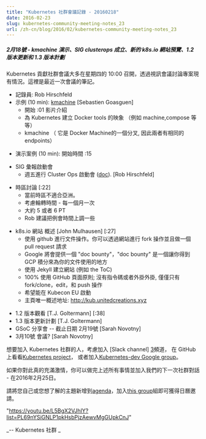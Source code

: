 ```yaml
---
title: "Kubernetes 社群會議記錄 - 20160218"
date: 2016-02-23
slug: kubernetes-community-meeting-notes_23
url: /zh-cn/blog/2016/02/kubernetes-community-meeting-notes_23
---
```


<!--
---
title: " Kubernetes Community Meeting Notes - 20160218 "
date: 2016-02-23
slug: kubernetes-community-meeting-notes_23
url: /zh-cn/blog/2016/02/kubernetes-community-meeting-notes_23
url: /zh-cn/blog/2016/02/kubernetes-community-meeting-notes_23
---
-->

<!--
#####  February 18th - kmachine demo, clusterops SIG formed, new k8s.io website preview, 1.2 update and planning 1.3
The Kubernetes contributing community meets most Thursdays at 10:00PT to discuss the project's status via videoconference. Here are the notes from the latest meeting.
-->
##### 2月18號 - kmachine 演示、SIG clusterops 成立、新的 k8s.io 網站預覽、1.2 版本更新和 1.3 版本計劃
Kubernetes 貢獻社群會議大多在星期四的 10:00 召開，透過視訊會議討論專案現有情況。這裡是最近一次會議的筆記。

<!--
* Note taker: Rob Hirschfeld
* Demo (10 min): [kmachine][1] [Sebastien Goasguen]
    * started :01 intro video
    * looking to create mirror of Docker tools for Kubernetes (similar to machine, compose, etc)
    * kmachine (forked from Docker Machine, so has the same endpoints)
-->
* 記錄員: Rob Hirschfeld
* 示例 (10 min): [kmachine][1] [Sebastien Goasguen]
    * 開始 :01 影片介紹
    * 為 Kubernetes 建立 Docker tools 的映象 （例如 machine,compose 等等）
    * kmachine （ 它是 Docker Machine的一個分叉, 因此兩者有相同的 endpoints）


<!--
* Use Case (10 min): started at :15
-->
* 演示案例 (10 min): 開始時間 :15

<!--
* SIG Report starter
    * Cluster Ops launch meeting Friday ([doc][2]). [Rob Hirschfeld]
-->
* SIG 彙報啟動會
    * 週五進行 Cluster Ops 啟動會 ([doc][2]). [Rob Hirschfeld]

<!--
* Time Zone Discussion [:22]
    * This timezone does not work for Asia.  
    * Considering rotation - once per month
    * Likely 5 or 6 PT
    * Rob suggested moving the regular meeting up a little
-->
* 時區討論 [:22]
    * 當前時區不適合亞洲。
    * 考慮輪轉時間 - 每一個月一次
    * 大約 5 或者 6 PT
    * Rob 建議把例會時間上調一些

<!--
* k8s.io website preview [John Mulhausen] [:27]
    * using github for docs.  you can fork and do a pull request against the site
    * will be its own kubernetes organization BUT not in the code repo
    * Google will offer a "doc bounty" where you can get GCP credits for working on docs
    * Uses Jekyll to generate the site (e.g. the ToC)
    * Principle will be to 100% GitHub Pages; no script trickery or plugins, just fork/clone, edit, and push
    * Hope to launch at Kubecon EU
    * Home Page Only Preview: http://kub.unitedcreations.xyz
-->
* k8s.io 網站 概述 [John Mulhausen] [:27]
    * 使用 github 進行文件操作。你可以透過網站進行 fork 操作並且做一個 pull request 請求
    * Google 將會提供一個 "doc bounty"，"doc bounty" 是一個讓你得到 GCP 積分來為你的文件使用的地方
    * 使用 Jekyll 建立網站 (例如 the ToC)
    * 100% 使用 GitHub 頁面原則; 沒有指令碼或者外掛外掛, 僅僅只有 fork/clone，edit，和 push 操作
    * 希望能在 Kubecon EU 啟動
    * 主頁唯一概述地址: http://kub.unitedcreations.xyz

<!--
* 1.2 Release Watch [T.J. Goltermann] [:38]
* 1.3 Planning update [T.J. Goltermann]
* GSoC participation -- deadline 2/19  [Sarah Novotny]
* March 10th meeting? [Sarah Novotny]
-->
* 1.2 版本觀看 [T.J. Goltermann] [:38]
* 1.3 版本更新計劃 [T.J. Goltermann]
* GSoC 分享會 -- 截止日期 2月19號  [Sarah Novotny]
* 3月10號 會議? [Sarah Novotny]

<!--
To get involved in the Kubernetes community consider joining our [Slack channel][3], taking a look at the [Kubernetes project][4] on GitHub, or join the [Kubernetes-dev Google group][5]. 
-->
想要加入 Kubernetes 社群的人，考慮加入 [Slack channel] [3]頻道，
在 GitHub 上看看[Kubernetes project][4]，
或者加入[Kubernetes-dev Google group][5]。


<!--
If you're really excited, you can do all of the above and join us for the next community conversation — February 25th, 2016. 
-->
如果你對此真的充滿激情，你可以做完上述所有事情並加入我們的下一次社群對話 - 在2016年2月25日。

<!--
Please add yourself or a topic you want to know about to the [agenda][6] and get a calendar invitation by joining [this group][7]. 
-->
請將您自己或您想了解的主題新增到[agenda][6]，加入[this group][7]組即可獲得日曆邀請。


<!--
 "https://youtu.be/L5BgX2VJhlY?list=PL69nYSiGNLP1pkHsbPjzAewvMgGUpkCnJ"
-->
"https://youtu.be/L5BgX2VJhlY?list=PL69nYSiGNLP1pkHsbPjzAewvMgGUpkCnJ"

<!--
_\-- Kubernetes Community_

[1]: https://github.com/skippbox/kmachine
[2]: https://docs.google.com/document/d/1IhN5v6MjcAUrvLd9dAWtKcGWBWSaRU8DNyPiof3gYMY/edit#
[3]: http://slack.k8s.io/
[4]: https://github.com/kubernetes/
[5]: https://groups.google.com/forum/#!forum/kubernetes-dev
[6]: https://docs.google.com/document/d/1VQDIAB0OqiSjIHI8AWMvSdceWhnz56jNpZrLs6o7NJY/edit#
[7]: https://groups.google.com/forum/#!forum/kubernetes-community-video-chat
-->
_\-- Kubernetes 社群 _

[1]: https://github.com/skippbox/kmachine
[2]: https://docs.google.com/document/d/1IhN5v6MjcAUrvLd9dAWtKcGWBWSaRU8DNyPiof3gYMY/edit#
[3]: http://slack.k8s.io/
[4]: https://github.com/kubernetes/
[5]: https://groups.google.com/forum/#!forum/kubernetes-dev
[6]: https://docs.google.com/document/d/1VQDIAB0OqiSjIHI8AWMvSdceWhnz56jNpZrLs6o7NJY/edit#
[7]: https://groups.google.com/forum/#!forum/kubernetes-community-video-chat


